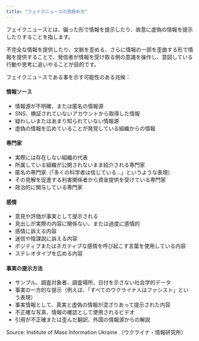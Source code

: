 ```yaml
---
title: "フェイクニュースの見極め方"
---
```


フェイクニュースとは、偏った形で情報を提示したり、故意に虚偽の情報を提示したりすることを指します。

不完全な情報を提供したり、文脈を歪める、さらに情報の一部を歪曲する形で情報を提供することで、発信者が情報を受け取る側の意識を操作し、意図している行動や思考に追いやることが目的です。


フェイクニュースである事を示す可能性のある兆候：

#### 情報ソース

* 情報源が不明確、または匿名の情報源
* SNS、検証されていないアカウントから取得した情報
* 疑わしいまたはあまり知られていない情報源
* 虚偽の情報を広めていることが発覚している組織からの情報


#### 専門家

* 実際には存在しない組織の代表
* 所属している組織が公開されないまま紹介される専門家
* 匿名の専門家（「多くの科学者は信じている…」というような表現）
* その見解を促進する利害関係者から資金提供を受けている専門家
* 政治的に関与している専門家


#### 感情

* 意見や評価が事実として提示される
* 見出しが実際の内容に関係ない、または過度に感情的
* 感情に訴える内容
* 迷信や陰謀説に訴える内容
* ポジティブまたはネガティブな感情を呼び起こす言葉を使用している内容
* ステレオタイプを広める内容


#### 事実の提示方法

* サンプル、調査対象者、調査場所、日付を示さない社会学的データ
* 事実の一方的な提示（例えば、「すべてのウクライナ人はファシスト」という表現）
* 事実情報として、真実と虚偽の情報が混ざりあって提示された内容
* 不正確な写真、情報の確認として使用されるビデオ
* 引用が不正確または歪んだ翻訳、外国の情報源からの解説

Source: Institute of Mass Information Ukraine （ウクライナ・情報研究所）
